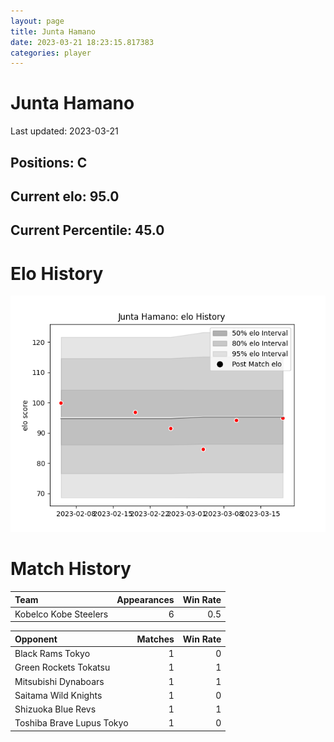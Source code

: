 ```yaml
---  
layout: page  
title: Junta Hamano  
date: 2023-03-21 18:23:15.817383  
categories: player  
---
```

# Junta Hamano


Last updated: 2023-03-21
## Positions: C

## Current elo: 95.0

## Current Percentile: 45.0

# Elo History


![elo history](history_JuntaHamano.png)
# Match History


| Team                  |   Appearances |   Win Rate |
|:----------------------|--------------:|-----------:|
| Kobelco Kobe Steelers |             6 |        0.5 |

| Opponent                  |   Matches |   Win Rate |
|:--------------------------|----------:|-----------:|
| Black Rams Tokyo          |         1 |          0 |
| Green Rockets Tokatsu     |         1 |          1 |
| Mitsubishi Dynaboars      |         1 |          1 |
| Saitama Wild Knights      |         1 |          0 |
| Shizuoka Blue Revs        |         1 |          1 |
| Toshiba Brave Lupus Tokyo |         1 |          0 |